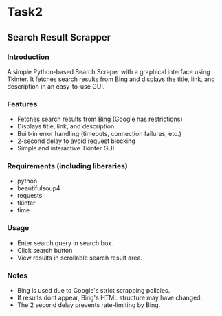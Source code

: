 # Task2
## Search Result Scrapper
### Introduction
A simple Python-based Search Scraper with a graphical interface using Tkinter. It fetches search results from Bing and displays the title, link, and description in an easy-to-use GUI.

### Features
- Fetches search results from Bing (Google has restrictions)
- Displays title, link, and description
- Built-in error handling (timeouts, connection failures, etc.)
- 2-second delay to avoid request blocking
- Simple and interactive Tkinter GUI

### Requirements (including liberaries)
- python
- beautifulsoup4
- requests
- tkinter
- time

### Usage
- Enter search query in search box.
- Click search button
- View results in scrollable search result area.

### Notes
- Bing is used due to Google's strict scrapping policies.
- If results dont appear, Bing's HTML structure may have changed.
- The 2 second delay prevents rate-limiting by Bing.

